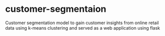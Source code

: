 # customer-segmentaion
Customer segmentation model to gain customer insights from online retail data using k-means clustering and served as a web application using flask
